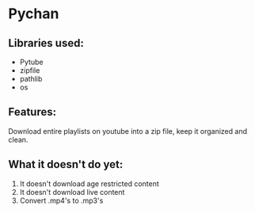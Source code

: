 # Pychan
## Libraries used:
- Pytube
- zipfile
- pathlib
- os

## Features:
Download entire playlists on youtube into a zip file, keep it organized and clean.

## What it doesn't do yet:
1. It doesn't download age restricted content
2. It doesn't download live content
3. Convert .mp4's to .mp3's
